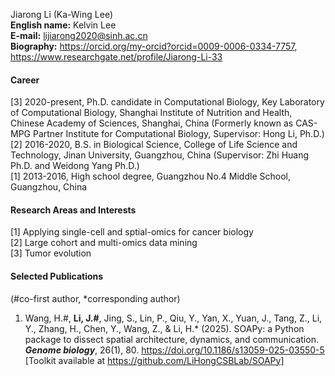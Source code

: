 Jiarong Li (Ka-Wing Lee)  
__English name:__ Kelvin Lee  
__E-mail:__ lijiarong2020@sinh.ac.cn  
__Biography:__ https://orcid.org/my-orcid?orcid=0009-0006-0334-7757, https://www.researchgate.net/profile/Jiarong-Li-33  

#### Career
[3] 2020-present, Ph.D. candidate in Computational Biology, Key Laboratory of Computational Biology, Shanghai Institute of Nutrition and Health, Chinese Academy of Sciences, Shanghai, China (Formerly known as CAS-MPG Partner Institute for Computational Biology, Supervisor: Hong Li, Ph.D.)  
[2] 2016-2020, B.S. in Biological Science, College of Life Science and Technology, Jinan University, Guangzhou, China (Supervisor: Zhi Huang Ph.D. and Weidong Yang Ph.D.)  
[1] 2013-2016, High school degree, Guangzhou No.4 Middle School, Guangzhou, China  

#### Research Areas and Interests  
[1] Applying single-cell and sptial-omics for cancer biology  
[2] Large cohort and multi-omics data mining  
[3] Tumor evolution  

#### Selected Publications  
(#co-first author, *corresponding author)  
1. Wang, H.#, __Li, J.#__, Jing, S., Lin, P., Qiu, Y., Yan, X., Yuan, J., Tang, Z., Li, Y., Zhang, H., Chen, Y., Wang, Z., & Li, H.* (2025). SOAPy: a Python package to dissect spatial architecture, dynamics, and communication. __*Genome biology*__, 26(1), 80. https://doi.org/10.1186/s13059-025-03550-5 [Toolkit available at https://github.com/LiHongCSBLab/SOAPy]  
